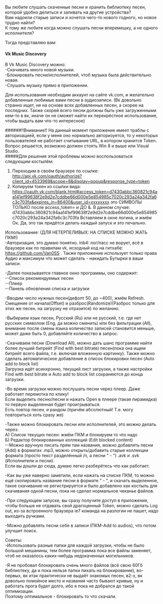 Вы любите слушать скаченные песни и хранить библиотеку песен, которой удобно делиться и заливать на другие устройства?  
Вам надоели старые записи и хочется чего-то нового годного, но новое трудно найти?  
К тому же любите когда можно слушать песни вперемешку, а не одного исполнителя?  

Тогда  представляю вам:
#### Vk Music Discovery
В Vk Music Discovery можно:  
-Скачивать много новой музыки.  
-Блокировать песни/исполнителей, чтоб музыка была действительно новая.  
-Слушать музыку прямо в приложении.  

Для использования необходим аккаунт на сайте vk.com, и желательно добавленные любимые вами песни в аудиозаписи.
(Вк довольно странно ищет, не на основе всех добавленных песен, а скорее на последних. Также скорей всего песни должны быть уже загруженными кем-то в вк, иначе он не сможет найти их перекрёстное использование, чтобы выдать вам что-то интересное)  

######!!Внимание!! На данный момент приложение имеет траблы с авторизацией, если у меня оно нормально авторизуется, то у некоторых пользователей не работает считывание URL, в котором хранится Token. Вопрос решается, возможно должен стоять Win 8 и выше или Visual Studio.  
#####Для решения этой проблемы можно воспользоваться следующим костылём:  
1. Переходим в своём браузере по ссылке:
http://api.vk.com/oauth/authorize?client_id=4533969&scope=8&display=popup&response_type=token
2. Копируем токен из ссылки вида:
https://oauth.vk.com/blank.html#access_token=d7430abbc360821c94aa141ef99638f2e9d2e7cddbe66d000e5e854985c7020c293a24a342fa6c3c703fa&expires_in=86400&user_id=хххххххх
это СИМВОЛЫ ТОЛЬКО после access_token= и ДО &. В данном случае:
d7430abbc360821c94aa141ef99638f2e9d2e7cddbe66d000e5e854985c7020c293a24a342fa6c3c703fa
Вставляем в окне логина, и жмём Ок. Да, это так придётся делать каждый запуск и это печально.


Использование: (ДЛЯ НЕТЕРПЕЛИВЫХ: НА СПИСКЕ МОЖНО ЖАТЬ ПКМ!)  
-Авторизация, это думаю понятно.
inb4: лог/пасс не ворует, всё в браузере как по правилам vk, исходный код на гитхабе: https://github.com/Van0SS . Также приложение использует только права Аудио и максимум что может сделать - накидать Бутырки в ваши записи.  

-Далее показывается главное окно программы, оно содержит:  
--Список рекомендуемых песен  
--Плеер  
--Панель обновления списка и загрузки  

-Вводим число нужных песен(дефолт 50, до ~400), жмём Refresh. Смещение от начала(Offset) и разброс(Randomize)(Разброс только для этих же песен, на загрузку не отразится) по желанию.  

-Выбираем язык песен, Русский (Ru) или не русский, т.е. где нет русских символом (Eng, да можно сменить) или без фильтрации (All), внимание после смены языка количество записей становится меньше, может даже быть 0, добавляйте количество в запрос.  

-Скачиваем песни (Download All), можно дать шанс программе найти более лучший битрейт (Find with best bitrate) песен(пока она ищем битрейт всего файла, т.е. включая вложенную картинку). Также можно сделать автоматическое добавление в список блокировки песен (Auto add to block list)  
Загрузка идёт асинхронно, текущий лист загрузки, а также настройки Find with best bitrate и Auto add to block list сохраняются до конца загрузки.  

-Во время загрузки можно послушать песни через плеер. Даже работает перемотка по клику!  
Если выделить песню/песни и нажать Open в плеере (такая пирамидка) то первую выделенная будет проигрываться.  
Есть повтор песен, и рандом (причём абсолютный! Т.е. могу повториться хоть сразу же)  

-Также можно блокировать песни или исполнителей, это можно делать через:  
А) Список текущих песен: жмём ПКМ и блокируем то что надо  
Б) Редактор блокированных коллекций (Edit blocked content)  
--Можно вручную писать прям там названия, можно добавлять песни (Add) в форматах .mp3, можно открыть/добавить старые коллекции формата (просто текст разделённый /n, а песни " - ") .avk и .svk (Исполнители и песни).  
Если вы дошли до сюда, думаю легко разберётесь что как работает.  

-Как вы уже наверно заметили, если нажать на списке ПКМ, то можно ещё скопировать название песни в формате " - ", и скачать выделенное, такое скачивание не регистрируется и было добавлено как костыль для скачивания одной песни, пока не сделал нормальное чеканье файлов.  

-При следующем запуске, вы сразу получите доступ в приложение, чтобы больше не отдавать свой драгоценный Token, можно сделать Log out, из-за встроенного браузера ie7 команда на разлогин не пашет, надо выходить ручками.  

-Можно добавлять песни себе в записи (ПКМ-Add to audios), что потом улучшит поиск.  

Советы:  
-Использовать разные папки для каждой загрузки, чтобы не было большой мешанины, тем более программа пока все файлы заменяет, чтоб не оказалось каких-нибудь недокаченных могильников.  

-Я не пробовал блокировать очень много файлов (всё свою 60Гб библиотеку, да и пока нельзя папки пихать на блокирование), во-первых, вк итак практически не выдаёт знакомых песен, в2-х, вк довольно помойное место и названия часто бывают кривые, ну и работать прога будет долго, ибо я пока не добрался до такой оптимизации.  
Поэтому оптимальное - блокировать то что скачали.  

